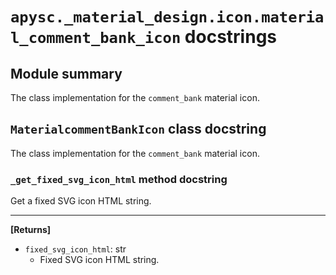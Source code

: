 # `apysc._material_design.icon.material_comment_bank_icon` docstrings

## Module summary

The class implementation for the `comment_bank` material icon.

## `MaterialcommentBankIcon` class docstring

The class implementation for the `comment_bank` material icon.

### `_get_fixed_svg_icon_html` method docstring

Get a fixed SVG icon HTML string.<hr>

**[Returns]**

- `fixed_svg_icon_html`: str
  - Fixed SVG icon HTML string.